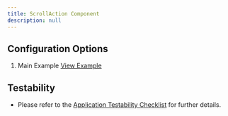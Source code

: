 ```yaml
---
title: ScrollAction Component
description: null
---
```


## Configuration Options

1. Main Example <a href="https://design.infor.com/code/ids-enterprise/latest/demo/scrollaction/example-index?font=source-sans" target="_blank">View Example</a>

## Testability

- Please refer to the [Application Testability Checklist](https://design.infor.com/resources/application-testability-checklist) for further details.
